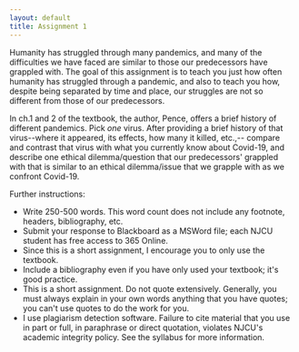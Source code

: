 ```yaml
---
layout: default
title: Assignment 1
---
```


Humanity has struggled through many pandemics, and many of the difficulties we have faced are similar to those our predecessors have grappled with. The goal of this assignment is to teach you just how often humanity has struggled through a pandemic, and also to teach you how, despite being separated by time and place, our struggles are not so different from those of our predecessors. 

In ch.1 and 2 of the textbook, the author, Pence, offers a brief history of different pandemics. Pick *one* virus. After providing a brief history of that virus--where it appeared, its effects, how many it killed, etc.,-- compare and contrast that virus with what you currently know about Covid-19, and describe one ethical dilemma/question that our predecessors' grappled with that is similar to an ethical dilemma/issue that we grapple with as we confront Covid-19. 

Further instructions: 

+ Write 250-500 words. This word count does not include any footnote, headers, bibliography, etc. 
+ Submit your response to Blackboard as a MSWord file; each NJCU student has free access to 365 Online. 
+ Since this is a short assignment, I encourage you to only use the textbook. 
+ Include a bibliography even if you have only used your textbook; it's good practice.  
+ This is a short assignment. Do not quote extensively. Generally, you must always explain in your own words anything that you have quotes; you can't use quotes to do the work for you. 
+ I use plagiarism detection software. Failure to cite material that you use in part or full, in paraphrase or direct quotation, violates NJCU's academic integrity policy. See the syllabus for more information. 
